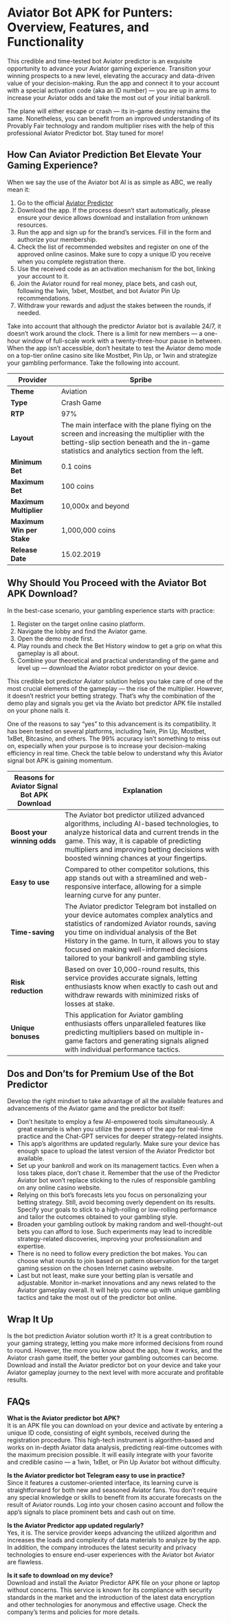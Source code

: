 # Aviator Bot APK for Punters: Overview, Features, and Functionality

This credible and time-tested bot Aviator predictor is an exquisite opportunity to advance your Aviator gaming experience. Transition your winning prospects to a new level, elevating the accuracy and data-driven value of your decision-making. Run the app and connect it to your account with a special activation code (aka an ID number) — you are up in arms to increase your Aviator odds and take the most out of your initial bankroll.

The plane will either escape or crash — its in-game destiny remains the same. Nonetheless, you can benefit from an improved understanding of its Provably Fair technology and random multiplier rises with the help of this professional Aviator Predictor bot. Stay tuned for more!

## How Can Aviator Prediction Bet Elevate Your Gaming Experience?

When we say the use of the Aviator bot AI is as simple as ABC, we really mean it:

1. Go to the official [Aviator Predictor](https://aviatorpredictions.in)
2. Download the app. If the process doesn’t start automatically, please ensure your device allows download and installation from unknown resources.
3. Run the app and sign up for the brand’s services. Fill in the form and authorize your membership.
4. Check the list of recommended websites and register on one of the approved online casinos. Make sure to copy a unique ID you receive when you complete registration there.
5. Use the received code as an activation mechanism for the bot, linking your account to it.
6. Join the Aviator round for real money, place bets, and cash out, following the 1win, 1xbet, Mostbet, and bot Aviator Pin Up recommendations.
7. Withdraw your rewards and adjust the stakes between the rounds, if needed.

Take into account that although the predictor Aviator bot is available 24/7, it doesn’t work around the clock. There is a limit for new members — a one-hour window of full-scale work with a twenty-three-hour pause in between. When the app isn’t accessible, don’t hesitate to test the Aviator demo mode on a top-tier online casino site like Mostbet, Pin Up, or 1win and strategize your gambling performance. Take the following into account.

| **Provider**           | Spribe                                                              |
|-------------------------|--------------------------------------------------------------------|
| **Theme**              | Aviation                                                          |
| **Type**               | Crash Game                                                        |
| **RTP**                | 97%                                                               |
| **Layout**             | The main interface with the plane flying on the screen and increasing the multiplier with the betting-slip section beneath and the in-game statistics and analytics section from the left. |
| **Minimum Bet**        | 0.1 coins                                                         |
| **Maximum Bet**        | 100 coins                                                         |
| **Maximum Multiplier** | 10,000x and beyond                                                |
| **Maximum Win per Stake** | 1,000,000 coins                                                  |
| **Release Date**       | 15.02.2019                                                        |

## Why Should You Proceed with the Aviator Bot APK Download?

In the best-case scenario, your gambling experience starts with practice:

1. Register on the target online casino platform.
2. Navigate the lobby and find the Aviator game.
3. Open the demo mode first.
4. Play rounds and check the Bet History window to get a grip on what this gameplay is all about.
5. Combine your theoretical and practical understanding of the game and level up — download the Aviator robot predictor on your device.

This credible bot predictor Aviator solution helps you take care of one of the most crucial elements of the gameplay — the rise of the multiplier. However, it doesn’t restrict your betting strategy. That’s why the combination of the demo play and signals you get via the Aviato bot predictor APK file installed on your phone nails it.

One of the reasons to say “yes” to this advancement is its compatibility. It has been tested on several platforms, including 1win, Pin Up, Mostbet, 1xBet, Bitcasino, and others. The 99% accuracy isn’t something to miss out on, especially when your purpose is to increase your decision-making efficiency in real time. Check the table below to understand why this Aviator signal bot APK is gaining momentum.

| **Reasons for Aviator Signal Bot APK Download** | **Explanation** |
|------------------------------------------------|--------------------------------------------------------------------------------------------------------------------------------------------------|
| **Boost your winning odds**                    | The Aviator bot predictor utilized advanced algorithms, including AI-based technologies, to analyze historical data and current trends in the game. This way, it is capable of predicting multipliers and improving betting decisions with boosted winning chances at your fingertips. |
| **Easy to use**                                | Compared to other competitor solutions, this app stands out with a streamlined and web-responsive interface, allowing for a simple learning curve for any punter.    |
| **Time-saving**                                | The Aviator predictor Telegram bot installed on your device automates complex analytics and statistics of randomized Aviator rounds, saving you time on individual analysis of the Bet History in the game. In turn, it allows you to stay focused on making well-informed decisions tailored to your bankroll and gambling style.|
| **Risk reduction**                             | Based on over 10,000-round results, this service provides accurate signals, letting enthusiasts know when exactly to cash out and withdraw rewards with minimized risks of losses at stake.                       |
| **Unique bonuses**                             | This application for Aviator gambling enthusiasts offers unparalleled features like predicting multipliers based on multiple in-game factors and generating signals aligned with individual performance tactics.        |

## Dos and Don’ts for Premium Use of the Bot Predictor

Develop the right mindset to take advantage of all the available features and advancements of the Aviator game and the predictor bot itself:

- Don’t hesitate to employ a few AI-empowered tools simultaneously. A great example is when you utilize the powers of the app for real-time practice and the Chat-GPT services for deeper strategy-related insights.
- This app’s algorithms are updated regularly. Make sure your device has enough space to upload the latest version of the Aviator Predictor bot available.
- Set up your bankroll and work on its management tactics. Even when a loss takes place, don’t chase it. Remember that the use of the Predictor Aviator bot won’t replace sticking to the rules of responsible gambling on any online casino website.
- Relying on this bot’s forecasts lets you focus on personalizing your betting strategy. Still, avoid becoming overly dependent on its results. Specify your goals to stick to a high-rolling or low-rolling performance and tailor the outcomes obtained to your gambling style.
- Broaden your gambling outlook by making random and well-thought-out bets you can afford to lose. Such experiments may lead to incredible strategy-related discoveries, improving your professionalism and expertise.
- There is no need to follow every prediction the bot makes. You can choose what rounds to join based on pattern observation for the target gaming session on the chosen Internet casino website.
- Last but not least, make sure your betting plan is versatile and adjustable. Monitor in-market innovations and any news related to the Aviator gameplay overall. It will help you come up with unique gambling tactics and take the most out of the predictor bot online.

## Wrap It Up

Is the bot prediction Aviator solution worth it? It is a great contribution to your gaming strategy, letting you make more informed decisions from round to round. However, the more you know about the app, how it works, and the Aviator crash game itself, the better your gambling outcomes can become. Download and install the Aviator predictor bot on your device and take your Aviator gameplay journey to the next level with more accurate and profitable results.

## FAQs

**What is the Aviator predictor bot APK?**  
It is an APK file you can download on your device and activate by entering a unique ID code, consisting of eight symbols, received during the registration procedure. This high-tech instrument is algorithm-based and works on in-depth Aviator data analysis, predicting real-time outcomes with the maximum precision possible. It will easily integrate with your favorite and credible casino — a 1win, 1xBet, or Pin Up Aviator bot without difficulty.

**Is the Aviator predictor bot Telegram easy to use in practice?**  
Since it features a customer-oriented interface, its learning curve is straightforward for both new and seasoned Aviator fans. You don’t require any special knowledge or skills to benefit from its accurate forecasts on the result of Aviator rounds. Log into your chosen casino account and follow the app’s signals to place prominent bets and cash out on time.

**Is the Aviator Predictor app updated regularly?**  
Yes, it is. The service provider keeps advancing the utilized algorithm and increases the loads and complexity of data materials to analyze by the app. In addition, the company introduces the latest security and privacy technologies to ensure end-user experiences with the Aviator bot Aviator are flawless.

**Is it safe to download on my device?**  
Download and install the Aviator Predictor APK file on your phone or laptop without concerns. This service is known for its compliance with security standards in the market and the introduction of the latest data encryption and other technologies for anonymous and effective usage. Check the company’s terms and policies for more details.
